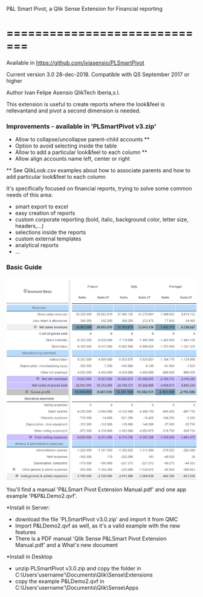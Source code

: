 P&L Smart Pivot, a Qlik Sense Extension for Financial reporting 

=============================
==================================

Available in https://github.com/iviasensio/PLSmartPivot

Current version 3.0 28-dec-2018. Compatible with QS September 2017 or higher

Author Ivan Felipe Asensio QlikTech Iberia,s.l.


This extension is useful to create reports where the look&feel is rellevantand and pivot a second dimension is needed.

### Improvements - available in 'PLSmartPivot v3.zip'
- Allow to collapse/uncollapse parent-child accounts **
- Option to avoid selecting inside the table
- Allow to add a particular look&feel to each column **
- Allow align accounts name left, center or right

** See QlikLook.csv examples about how to associate parents and how to add particular look&feel to each column


It's specifically focused on financial reports, trying to solve some common needs of this area:
- smart export to excel
- easy creation of reports
- custom corporate reporting (bold, italic, background color, letter size, headers,...)
- selections inside the reports
- custom external templates
- analytical reports
- ...

### Basic Guide
![alt tag](https://github.com/iviasensio/Guides/blob/master/PLSmartPivot/PLSmartPivot.png)


You'll find a manual 'P&LSmart Pivot Extension Manual.pdf' and one app example 'P&P&LDemo2.qvf'.


*Install in Server:
- download the file 'PLSmartPivot v3.0.zip' and import it from QMC
- Import P&LDemo2.qvf as well, as it's a valid example with the new features 
- There is a PDF manual 'Qlik Sense P&LSmart Pivot Extension Manual.pdf' and a What's new document


*Install in Desktop
- unzip PLSmartPivot v3.0.zip and copy the folder in C:\Users\'username'\Documents\Qlik\Sense\Extensions
- copy the example P&LDemo2.qvf in C:\Users\'username'\Documents\Qlik\Sense\Apps
